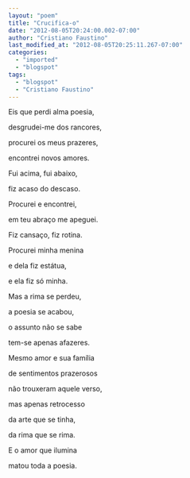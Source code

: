 ```yaml
---
layout: "poem"
title: "Crucifica-o"
date: "2012-08-05T20:24:00.002-07:00"
author: "Cristiano Faustino"
last_modified_at: "2012-08-05T20:25:11.267-07:00"
categories:
  - "imported"
  - "blogspot"
tags:
  - "blogspot"
  - "Cristiano Faustino"
---
```


Eis que perdi alma poesia,

desgrudei-me dos rancores,

procurei os meus prazeres,

encontrei novos amores.

Fui acima, fui abaixo,

fiz acaso do descaso.

Procurei e encontrei,

em teu abraço me apeguei.

Fiz cansaço, fiz rotina.

Procurei minha menina

e dela fiz estátua,

e ela fiz só minha.

Mas a rima se perdeu,

a poesia se acabou,

o assunto não se sabe

tem-se apenas afazeres.

Mesmo amor e sua família

de sentimentos prazerosos

não trouxeram aquele verso,

mas apenas retrocesso

da arte que se tinha,

da rima que se rima.

E o amor que ilumina

matou toda a poesia.